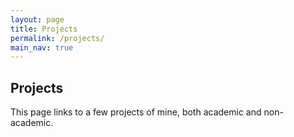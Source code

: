 ```yaml
---
layout: page
title: Projects
permalink: /projects/
main_nav: true
---
```


## Projects

This page links to a few projects of mine, both academic and non-academic.
